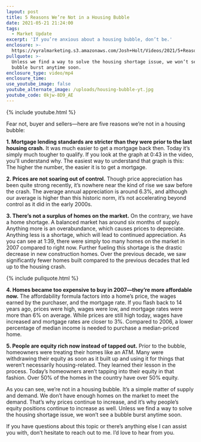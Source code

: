 ```yaml
---
layout: post
title: 5 Reasons We’re Not in a Housing Bubble
date: 2021-05-21 21:24:00
tags:
  - Market Update
excerpt: 'If you’re anxious about a housing bubble, don’t be.'
enclosure: >-
  https://vyralmarketing.s3.amazonaws.com/Josh+Holt/Videos/2021/5+Reasons+We%E2%80%99re+Not+in+a+Housing+Bubble.mp4
pullquote: >-
  Unless we find a way to solve the housing shortage issue, we won’t see a
  bubble burst anytime soon.
enclosure_type: video/mp4
enclosure_time:
use_youtube_image: false
youtube_alternate_image: /uploads/housing-bubble-yt.jpg
youtube_code: 0kjw-8D9_AE
---
```

{% include youtube.html %}

Fear not, buyer and sellers—here are five reasons we’re not in a housing bubble:

**1\. Mortgage lending standards are stricter than they were prior to the last housing crash.** It was much easier to get a mortgage back then. Today it’s simply much tougher to qualify. If you look at the graph at 0:43 in the video, you'll understand why. The easiest way to understand that graph is this: The higher the number, the easier it is to get a mortgage.&nbsp;

**2\. Prices are not soaring out of control.** Though price appreciation has been quite strong recently, it’s nowhere near the kind of rise we saw before the crash. The average annual appreciation is around 6.3%, and although our average is higher than this historic norm, it’s not accelerating beyond control as it did in the early 2000s.&nbsp;

**3\. There’s not a surplus of homes on the market.** On the contrary, we have a home shortage. A balanced market has around six months of supply. Anything more is an overabundance, which causes prices to depreciate. Anything less is a shortage, which will lead to continued appreciation. As you can see at 1:39, there were simply too many homes on the market in 2007 compared to right now. Further fueling this shortage is the drastic decrease in new construction homes. Over the previous decade, we saw significantly fewer homes built compared to the previous decades that led up to the housing crash.&nbsp;

{% include pullquote.html %}

**4\. Homes became too expensive to buy in 2007—they’re more affordable now.** The affordability formula factors into a home’s price, the wages earned by the purchaser, and the mortgage rate. If you flash back to 14 years ago, prices were high, wages were low, and mortgage rates were more than 6% on average. While prices are still high today, wages have increased and mortgage rates are closer to 3%. Compared to 2006, a lower percentage of median income is needed to purchase a median-priced home.&nbsp;

**5\. People are equity rich now instead of tapped out.** Prior to the bubble, homeowners were treating their homes like an ATM. Many were withdrawing their equity as soon as it built up and using it for things that weren’t necessarily housing-related. They learned their lesson in the process. Today’s homeowners aren’t tapping into their equity in that fashion. Over 50% of the homes in the country have over 50% equity.&nbsp;

As you can see, we’re not in a housing bubble. It’s a simple matter of supply and demand. We don’t have enough homes on the market to meet the demand. That’s why prices continue to increase, and it’s why people’s equity positions continue to increase as well. Unless we find a way to solve the housing shortage issue, we won’t see a bubble burst anytime soon.&nbsp;

If you have questions about this topic or there’s anything else I can assist you with, don’t hesitate to reach out to me. I’d love to hear from you.

